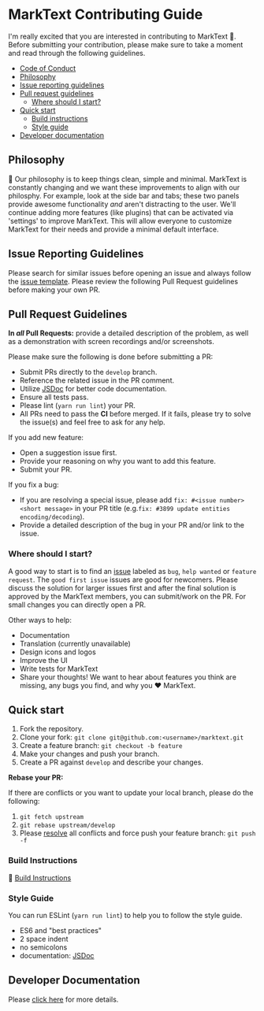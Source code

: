 # MarkText Contributing Guide

I'm really excited that you are interested in contributing to MarkText :tada:. Before submitting your contribution, please make sure to take a moment and read through the following guidelines.

- [Code of Conduct](.github/CODE_OF_CONDUCT.md)
- [Philosophy](#philosophy)
- [Issue reporting guidelines](#issue-reporting-guidelines)
- [Pull request guidelines](#pull-request-guidelines)
  - [Where should I start?](#where-should-i-start)
- [Quick start](#quick-start)
  - [Build instructions](#build-instructions)
  - [Style guide](#style-guide)
- [Developer documentation](#developer-documentation)

## Philosophy

🔑 Our philosophy is to keep things clean, simple and minimal. 
MarkText is constantly changing and we want these improvements to align with our philosphy. For example, look at the side bar and tabs; these two panels provide awesome functionality *and* aren't distracting to the user. We'll continue adding more features (like plugins) that can be activated via 'settings' to improve MarkText. This will allow everyone to customize MarkText for their needs and provide a minimal default interface.

## Issue Reporting Guidelines

Please search for similar issues before opening an issue and always follow the [issue template](.github/ISSUE_TEMPLATE/). Please review the following Pull Request guidelines before making your own PR. 

## Pull Request Guidelines

**In *all* Pull Requests:** provide a detailed description of the problem, as well as a demonstration with screen recordings and/or screenshots.

Please make sure the following is done before submitting a PR:

- Submit PRs directly to the `develop` branch.
- Reference the related issue in the PR comment.
- Utilize [JSDoc](https://github.com/jsdoc/jsdoc) for better code documentation.
- Ensure all tests pass.
- Please lint (`yarn run lint`) your PR.
- All PRs need to pass the **CI** before merged. If it fails, please try to solve the issue(s) and feel free to ask for any help.

If you add new feature:

- Open a suggestion issue first.
- Provide your reasoning on why you want to add this feature.
- Submit your PR.

If you fix a bug:

- If you are resolving a special issue, please add `fix: #<issue number> <short message>` in your PR title (e.g.`fix: #3899 update entities encoding/decoding`).
- Provide a detailed description of the bug in your PR and/or link to the issue. 

### Where should I start?

A good way to start is to find an [issue](https://github.com/marktext/marktext/issues) labeled as `bug`, `help wanted` or `feature request`. The `good first issue` issues are good for newcomers. Please discuss the solution for larger issues first and after the final solution is approved by the MarkText members, you can submit/work on the PR. For small changes you can directly open a PR.

Other ways to help:

- Documentation
- Translation (currently unavailable)
- Design icons and logos
- Improve the UI
- Write tests for MarkText
- Share your thoughts! We want to hear about features you think are missing, any bugs you find, and why you :heart: MarkText.

## Quick start

1. Fork the repository.
2. Clone your fork: `git clone git@github.com:<username>/marktext.git`
3. Create a feature branch: `git checkout -b feature`
4. Make your changes and push your branch.
5. Create a PR against `develop` and describe your changes.

**Rebase your PR:**

If there are conflicts or you want to update your local branch, please do the following:

1. `git fetch upstream`
2. `git rebase upstream/develop`
3. Please [resolve](https://help.github.com/articles/resolving-merge-conflicts-after-a-git-rebase/) all conflicts and force push your feature branch: `git push -f`

### Build Instructions

🔗 [Build Instructions](docs/dev/BUILD.md)

### Style Guide

You can run ESLint (`yarn run lint`) to help you to follow the style guide.

- ES6 and "best practices"
- 2 space indent
- no semicolons
- documentation: [JSDoc](https://github.com/jsdoc/jsdoc) 

## Developer Documentation

Please [click here](docs/dev/README.md) for more details.